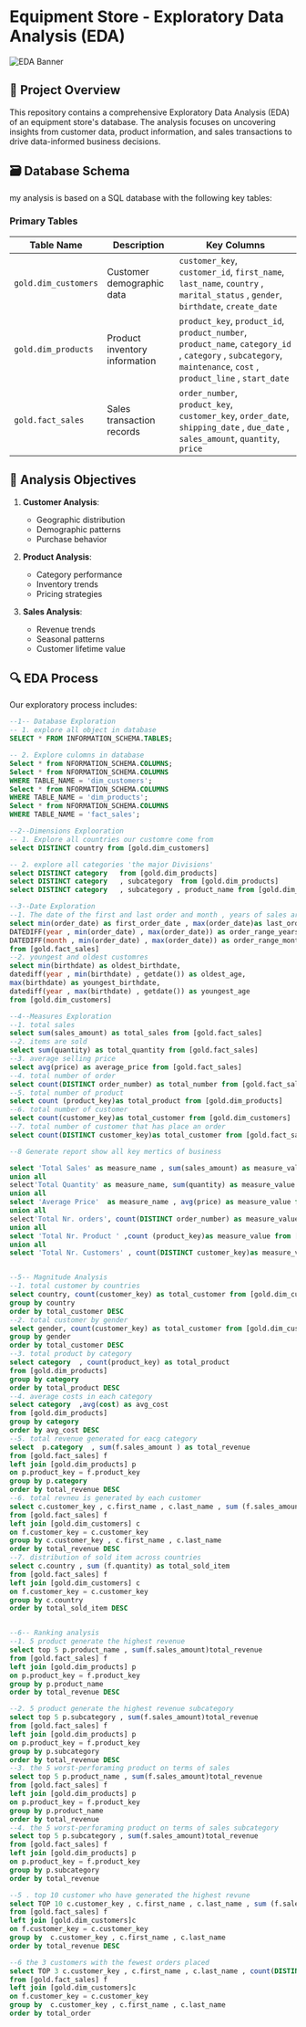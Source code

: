 # Equipment Store - Exploratory Data Analysis (EDA)

![EDA Banner](https://via.placeholder.com/800x200?text=Equipment+Store+Data+Analysis) <!-- Consider adding a relevant banner image -->

## 📌 Project Overview
This repository contains a comprehensive Exploratory Data Analysis (EDA) of an equipment store's database. The analysis focuses on uncovering insights from customer data, product information, and sales transactions to drive data-informed business decisions.

## 🗃️ Database Schema
my analysis is based on a SQL database with the following key tables:

### Primary Tables
| Table Name | Description | Key Columns |
|------------|-------------|-------------|
| `gold.dim_customers` | Customer demographic data | `customer_key`, `customer_id`, `first_name`, `last_name`, `country` , `marital_status` , `gender`, `birthdate`, `create_date`|
| `gold.dim_products` | Product inventory information |`product_key`, `product_id`, `product_number`, `product_name`, `category_id` , `category` , `subcategory`, `maintenance`, `cost`  , `product_line` , `start_date` |
| `gold.fact_sales` | Sales transaction records | `order_number`, `product_key`, `customer_key`, `order_date`, `shipping_date` , `due_date` , `sales_amount`, `quantity`, `price` |

## 🎯 Analysis Objectives
1. **Customer Analysis**:
   - Geographic distribution
   - Demographic patterns
   - Purchase behavior

2. **Product Analysis**:
   - Category performance
   - Inventory trends
   - Pricing strategies

3. **Sales Analysis**:
   - Revenue trends
   - Seasonal patterns
   - Customer lifetime value

## 🔍 EDA Process
Our exploratory process includes:

```sql
--1-- Database Exploration
-- 1. explore all object in database 
SELECT * FROM INFORMATION_SCHEMA.TABLES;

-- 2. Explore culomns in database
Select * from NFORMATION_SCHEMA.COLUMNS;
Select * from NFORMATION_SCHEMA.COLUMNS
WHERE TABLE_NAME = 'dim_customers';
Select * from NFORMATION_SCHEMA.COLUMNS
WHERE TABLE_NAME = 'dim_products';
Select * from NFORMATION_SCHEMA.COLUMNS
WHERE TABLE_NAME = 'fact_sales';

--2--Dimensions Explooration
-- 1. Explore all countries our customre come from
select DISTINCT country from [gold.dim_customers]

-- 2. explore all categories 'the major Divisions'
select DISTINCT category   from [gold.dim_products]
select DISTINCT category   , subcategory  from [gold.dim_products]
select DISTINCT category   , subcategory , product_name from [gold.dim_products];

--3--Date Exploration
--1. The date of the first and last order and month , years of sales are available
select min(order_date) as first_order_date , max(order_date)as last_order_date  ,
DATEDIFF(year , min(order_date) , max(order_date)) as order_range_years,
DATEDIFF(month , min(order_date) , max(order_date)) as order_range_month
from [gold.fact_sales]
--2. youngest and oldest customres
select min(birthdate) as oldest_birthdate,
datediff(year , min(birthdate) , getdate()) as oldest_age, 
max(birthdate) as youngest_birthdate,
datediff(year , max(birthdate) , getdate()) as youngest_age
from [gold.dim_customers]

--4--Measures Exploration
--1. total sales
select sum(sales_amount) as total_sales from [gold.fact_sales]
--2. items are sold
select sum(quantity) as total_quantity from [gold.fact_sales] 
--3. average selling price
select avg(price) as average_price from [gold.fact_sales] 
--4. total number of order
select count(DISTINCT order_number) as total_number from [gold.fact_sales] 
--5. total number of product
select count (product_key)as total_product from [gold.dim_products]
--6. total number of customer
select count(customer_key)as total_customer from [gold.dim_customers]
--7. total number of customer that has place an order
select count(DISTINCT customer_key)as total_customer from [gold.fact_sales]

--8 Generate report show all key mertics of business

select 'Total Sales' as measure_name , sum(sales_amount) as measure_value from [gold.fact_sales]
union all 
select'Total Quantity' as measure_name, sum(quantity) as measure_value from [gold.fact_sales] 
union all 
select 'Average Price'  as measure_name , avg(price) as measure_value from [gold.fact_sales] 
union all 
select'Total Nr. orders', count(DISTINCT order_number) as measure_value from [gold.fact_sales] 
union all 
select 'Total Nr. Product ' ,count (product_key)as measure_value from [gold.dim_products]
union all
select 'Total Nr. Customers' , count(DISTINCT customer_key)as measure_value from [gold.fact_sales]


--5-- Magnitude Analysis
--1. total customer by countries
select country, count(customer_key) as total_customer from [gold.dim_customers]
group by country
order by total_customer DESC
--2. total customer by gender
select gender, count(customer_key) as total_customer from [gold.dim_customers]
group by gender
order by total_customer DESC
--3. total product by category
select category  , count(product_key) as total_product 
from [gold.dim_products]
group by category
order by total_product DESC
--4. average costs in each category
select category  ,avg(cost) as avg_cost 
from [gold.dim_products]
group by category
order by avg_cost DESC
--5. total revenue generated for eacg category 
select  p.category  , sum(f.sales_amount ) as total_revenue
from [gold.fact_sales] f 
left join [gold.dim_products] p
on p.product_key = f.product_key
group by p.category
order by total_revenue DESC
--6. total revneu is generated by each customer
select c.customer_key , c.first_name , c.last_name , sum (f.sales_amount) as total_revenue
from [gold.fact_sales] f
left join [gold.dim_customers] c
on f.customer_key = c.customer_key
group by c.customer_key , c.first_name , c.last_name
order by total_revenue DESC
--7. distribution of sold item across countries
select c.country , sum (f.quantity) as total_sold_item
from [gold.fact_sales] f
left join [gold.dim_customers] c
on f.customer_key = c.customer_key
group by c.country
order by total_sold_item DESC


--6-- Ranking analysis
--1. 5 product generate the highest revenue
select top 5 p.product_name , sum(f.sales_amount)total_revenue
from [gold.fact_sales] f 
left join [gold.dim_products] p
on p.product_key = f.product_key
group by p.product_name
order by total_revenue DESC

--2. 5 product generate the highest revenue subcategory 
select top 5 p.subcategory , sum(f.sales_amount)total_revenue
from [gold.fact_sales] f 
left join [gold.dim_products] p
on p.product_key = f.product_key
group by p.subcategory
order by total_revenue DESC
--3. the 5 worst-perforaming product on terms of sales
select top 5 p.product_name , sum(f.sales_amount)total_revenue
from [gold.fact_sales] f 
left join [gold.dim_products] p
on p.product_key = f.product_key
group by p.product_name
order by total_revenue 
--4. the 5 worst-perforaming product on terms of sales subcategory
select top 5 p.subcategory , sum(f.sales_amount)total_revenue
from [gold.fact_sales] f 
left join [gold.dim_products] p
on p.product_key = f.product_key
group by p.subcategory
order by total_revenue 

--5 . top 10 customer who have generated the highest revune
select TOP 10 c.customer_key , c.first_name , c.last_name , sum (f.sales_amount) as total_revenue
from [gold.fact_sales] f
left join [gold.dim_customers]c
on f.customer_key = c.customer_key
group by  c.customer_key , c.first_name , c.last_name
order by total_revenue DESC

--6 the 3 customers with the fewest orders placed
select TOP 3 c.customer_key , c.first_name , c.last_name , count(DISTINCT order_number) as total_order
from [gold.fact_sales] f
left join [gold.dim_customers]c
on f.customer_key = c.customer_key
group by  c.customer_key , c.first_name , c.last_name
order by total_order 

